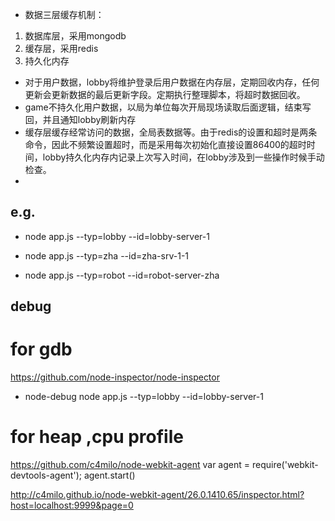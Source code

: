 * 数据三层缓存机制：
1. 数据库层，采用mongodb
2. 缓存层，采用redis
3. 持久化内存

* 对于用户数据，lobby将维护登录后用户数据在内存层，定期回收内存，任何更新会更新数据的最后更新字段。定期执行整理脚本，将超时数据回收。
* game不持久化用户数据，以局为单位每次开局现场读取后面逻辑，结束写回，并且通知lobby刷新内存
* 缓存层缓存经常访问的数据，全局表数据等。由于redis的设置和超时是两条命令，因此不频繁设置超时，而是采用每次初始化直接设置86400的超时时间，lobby持久化内存内记录上次写入时间，在lobby涉及到一些操作时候手动检查。
* 

e.g.
----------
* node app.js --typ=lobby --id=lobby-server-1 

* node app.js --typ=zha --id=zha-srv-1-1

* node app.js --typ=robot --id=robot-server-zha

debug
---------
for gdb
=========
https://github.com/node-inspector/node-inspector

* node-debug node app.js --typ=lobby --id=lobby-server-1 

for heap ,cpu profile
===========

https://github.com/c4milo/node-webkit-agent
var agent = require('webkit-devtools-agent');
agent.start()

http://c4milo.github.io/node-webkit-agent/26.0.1410.65/inspector.html?host=localhost:9999&page=0


